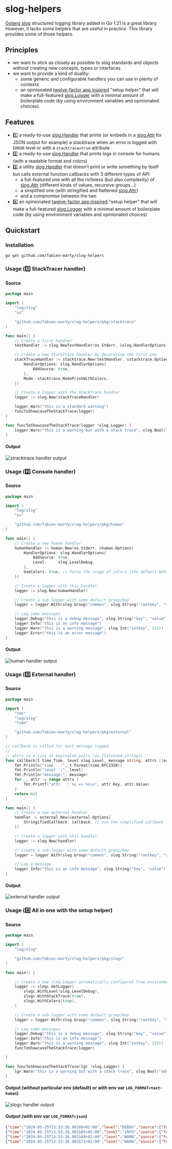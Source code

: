 # slog-helpers

[Golang slog](https://pkg.go.dev/log/slog) structured logging library added in Go 1.21 is a great library. However, it lacks some helpers that are useful in practice. This library provides some of those helpers.

## Principles

- we want to stick as closely as possible to slog standards and objects without creating new concepts, types or interfaces
- we want to provide a kind of duality:
    - some generic and configurable handlers you can use in plenty of contexts
    - an opinionated [twelve-factor app inspired](https://12factor.net/) "setup helper" that will make a full-featured [slog.Logger](https://pkg.go.dev/log/slog#Logger) with a minimal amount of boilerplate code (by using environment variables and opinionated choices).

## Features

- 1️⃣ a ready-to-use [slog.Handler](https://pkg.go.dev/log/slog#Handler) that prints (or embeds in a [slog.Attr](https://pkg.go.dev/log/slog#Attr) for JSON output for example) a stacktrace when an error is logged with `ERROR` level or with a `stacktrace=true` attribute
- 2️⃣ a ready-to-use [slog.Handler](https://pkg.go.dev/log/slog#Handler) that prints logs in console for humans (with a readable format and colors)
- 3️⃣ a utility [slog.Handler](https://pkg.go.dev/log/slog#Handler) that doesn't print or write something by itself but calls external function callbacks with 3 different types of API:
    - a full-featured one with all the richness (but also complexity) of [slog.Attr](https://pkg.go.dev/log/slog#Attr) (different kinds of values, recursive groups...)
    - a simplified one (with stringified and flattened [slog.Attr](https://pkg.go.dev/log/slog#Attr))
    - and a compromise between the two
- 4️⃣ an opinionated [twelve-factor app inspired](https://12factor.net/) "setup helper" that will make a full-featured [slog.Logger](https://pkg.go.dev/log/slog#Logger) with a minimal amount of boilerplate code (by using environment variables and opinionated choices)

## Quickstart

### Installation

`go get github.com/fabien-marty/slog-helpers`   

### Usage (1️⃣ StackTracer handler)

#### Source

```go
package main

import (
	"log/slog"
	"os"

	"github.com/fabien-marty/slog-helpers/pkg/stacktrace"
)

func main() {
	// Create a first handler
	textHandler := slog.NewTextHandler(os.Stderr, &slog.HandlerOptions{})

	// Create a new StackTrace handler by decorating the first one
	stackTraceHandler := stacktrace.New(textHandler, &stacktrace.Options{
		HandlerOptions: slog.HandlerOptions{
			AddSource: true,
		},
		Mode: stacktrace.ModePrintWithColors,
	})

	// Create a logger with the StackTrace handler
	logger := slog.New(stackTraceHandler)

	logger.Warn("this is a standard warning")
	funcToShowcaseTheStackTrace(logger)
}

func funcToShowcaseTheStackTrace(logger *slog.Logger) {
	logger.Warn("this is a warning but with a stack trace", slog.Bool("add-stacktrace", true))
}

```

#### Output

![stracktrace handler output](./docs/stacktrace-demo1.svg)

### Usage (2️⃣ Console handler)

#### Source

```go
package main

import (
	"log/slog"
	"os"

	"github.com/fabien-marty/slog-helpers/pkg/human"
)

func main() {
	// Create a new human handler
	humanHandler := human.New(os.Stderr, &human.Options{
		HandlerOptions: slog.HandlerOptions{
			AddSource: true,
			Level:     slog.LevelDebug,
		},
		UseColors: true, // force the usage of colors (the default behavior is to detect if the output is a terminal)
	})

	// Create a logger with this handler
	logger := slog.New(humanHandler)

	// Create a sub-logger with some default group/key
	logger = logger.With(slog.Group("common", slog.String("rootkey", "rootvalue")))

	// Log some messages
	logger.Debug("this is a debug message", slog.String("key", "value"))
	logger.Info("this is an info message")
	logger.Warn("this is a warning message", slog.Int("intkey", 123))
	logger.Error("this is an error message")
}

```

#### Output

![human handler output](./docs/human-demo1.svg)

### Usage (3️⃣ External handler)

#### Source

```go
package main

import (
	"fmt"
	"log/slog"
	"time"

	"github.com/fabien-marty/slog-helpers/pkg/external"
)

// callback is called for each message logged
//
// attrs is a list of key/value pairs (as flattened strings)
func callback(t time.Time, level slog.Level, message string, attrs []external.StringifiedAttr) error {
	fmt.Println("time   :", t.Format(time.RFC3339))
	fmt.Println("level  :", level)
	fmt.Println("message:", message)
	for _, attr := range attrs {
		fmt.Printf("attr   : %s => %s\n", attr.Key, attr.Value)
	}
	return nil
}

func main() {
	// Create a new external handler
	handler := external.New(&external.Options{
		StringifiedCallback: callback, // use the simplified callback form (2 other forms are available)
	})

	// Create a logger with this handler
	logger := slog.New(handler)

	// Create a sub-logger with some default group/key
	logger = logger.With(slog.Group("common", slog.String("rootkey", "rootvalue")))

	// Log a message
	logger.Info("this is an info message", slog.String("key", "value"))
}

```

#### Output

![external handler output](./docs/external-demo1.svg)

### Usage (4️⃣ All in one with the setup helper) 

#### Source

```go
package main

import (
	"log/slog"

	"github.com/fabien-marty/slog-helpers/pkg/slogc"
)

func main() {

	// Create a new slog.Logger automatically configured from environment variables and given options
	logger := slogc.GetLogger(
		slogc.WithLevel(slog.LevelDebug),
		slogc.WithStackTrace(true),
		slogc.WithColors(true),
	)

	// Create a sub-logger with some default group/key
	logger = logger.With(slog.Group("common", slog.String("rootkey", "rootvalue")))

	// Log some messages
	logger.Debug("this is a debug message", slog.String("key", "value"))
	logger.Info("this is an info message")
	logger.Warn("this is a warning message", slog.Int("intkey", 123))
	funcToShowcaseTheStackTrace(logger)

}

func funcToShowcaseTheStackTrace(lgr *slog.Logger) {
	lgr.Warn("this is a warning but with a stack trace", slog.Bool("add-stacktrace", true))
}

```

#### Output (without particular env (default) or with env var `LOG_FORMAT=text-human`)

![slogc handler output](./docs/slogc-demo1.svg)

#### Output (with env var `LOG_FORMAT=json`)

```json
{"time":"2024-05-25T13:53:26.98306+02:00","level":"DEBUG","source":{"function":"main.main","file":"/Users/fab/src/slog-helpers/cmd/slogc-demo1/main.go","line":22},"msg":"this is a debug message","common":{"rootkey":"rootvalue"},"key":"value"}
{"time":"2024-05-25T13:53:26.983165+02:00","level":"INFO","source":{"function":"main.main","file":"/Users/fab/src/slog-helpers/cmd/slogc-demo1/main.go","line":23},"msg":"this is an info message","common":{"rootkey":"rootvalue"}}
{"time":"2024-05-25T13:53:26.983168+02:00","level":"WARN","source":{"function":"main.main","file":"/Users/fab/src/slog-helpers/cmd/slogc-demo1/main.go","line":24},"msg":"this is a warning message","common":{"rootkey":"rootvalue"},"intkey":123}
{"time":"2024-05-25T13:53:26.983171+02:00","level":"WARN","source":{"function":"main.funcToShowcaseTheStackTrace","file":"/Users/fab/src/slog-helpers/cmd/slogc-demo1/main.go","line":30},"msg":"this is a warning but with a stack trace","common":{"rootkey":"rootvalue"},"stacktrace":"stack trace\n/Users/fab/src/slog-helpers/cmd/slogc-demo1/main.go:30 main.funcToShowcaseTheStackTrace()\n/Users/fab/src/slog-helpers/cmd/slogc-demo1/main.go:25 main.main()"}

```